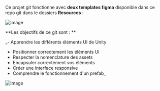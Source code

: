 Ce projet git fonctionne avec **deux templates figma** disponible dans ce repo git dans le dossiers **Resources** : 

![image](https://github.com/JulienNoe0619/UI_FORMATION/assets/137102417/785e0bb2-7c28-4c63-a6ce-8809a9d8d8b8)

**Les objectifs de ce git sont : **

_- Apprendre les différents éléments UI de Unity
- Positionner correctement les éléments UI
- Respecter la nomenclature des assets
- Encapsuler correctement vos éléments
- Créer une interface responsive
- Comprendre le fonctionnement d'un prefab_

![image](https://github.com/JulienNoe0619/UI_FORMATION/assets/137102417/0d99a3a4-abc4-4d7e-92e3-4b7ded4be1d8)
